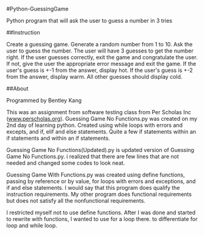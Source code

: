 #Python-GuessingGame

Python program that will ask the user to guess a number in 3 tries

##Instruction

Create a guessing game. Generate a random number from 1 to 10. Ask the user to guess the number. The user will have 3 guesses to get the number right. If the user guesses correctly, exit the game and congratulate the user. If not, give the user the appropriate error message and exit the game. If the user's guess is +-1 from the answer, display hot. If the user's guess is +-2 from the answer, display warm. All other guesses should display cold.

##About

Programmed by Bentley Kang

This was an assignment from software testing class from Per Scholas Inc (www.perscholas.org). Guessing Game No Functions.py was created on my 2nd day of learning python. Created using while loops with errors and excepts, and if, elif and else statements. Quite a few if statements within an if statements and within an if statements.

Guessing Game No Functions(Updated).py is updated version of Guessing Game No Functions.py. i realized that there are few lines that are not needed and changed some codes to look neat.

Guessing Game With Functions.py was created using define functions, passing by reference or by value, for loops with errors and exceptions, and if and else statements. I would say that this program does qualify the instruction requirements. My other program does functional requirements but does not satisfy all the nonfunctional requirements.

I restricted myself not to use define functions. After I was done and started to rewrite with functions, I wanted to use for a loop there. to differentiate for loop and while loop. 
